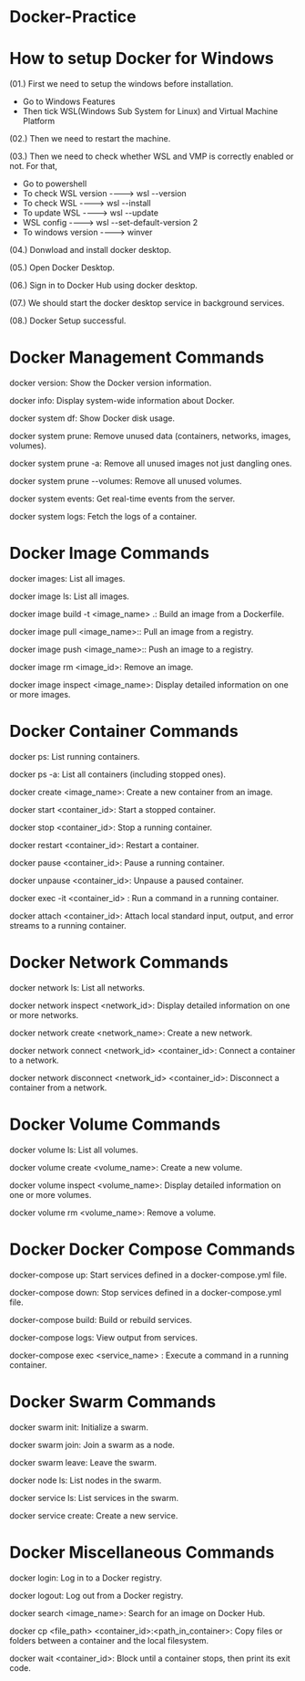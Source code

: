 # Docker-Practice  
 
# How to setup Docker for Windows  
 
(01.) First we need to setup the windows before installation.
  *   Go to Windows Features 
  *   Then tick WSL(Windows Sub System for Linux) and Virtual Machine Platform

(02.) Then we need to restart the machine.

(03.) Then we need to check whether WSL and VMP is correctly enabled or not. 
      For that,
  *   Go to powershell
  *   To check WSL version ----> wsl --version
  *   To check WSL         ----> wsl --install
  *   To update WSL        ----> wsl --update
  *   WSL config           ----> wsl --set-default-version 2
  *   To windows version   ----> winver

(04.) Donwload and install docker desktop.

(05.) Open Docker Desktop.

(06.) Sign in to Docker Hub using docker desktop.

(07.) We should start the docker desktop service in background services.

(08.) Docker Setup successful.


# Docker Management Commands

docker version: Show the Docker version information.

docker info: Display system-wide information about Docker.

docker system df: Show Docker disk usage.

docker system prune: Remove unused data (containers, networks, images, volumes).

docker system prune -a: Remove all unused images not just dangling ones.

docker system prune --volumes: Remove all unused volumes.

docker system events: Get real-time events from the server.

docker system logs: Fetch the logs of a container.

# Docker Image Commands

docker images: List all images.

docker image ls: List all images.

docker image build -t <image_name> .: Build an image from a Dockerfile.

docker image pull <image_name>:<tag>: Pull an image from a registry.

docker image push <image_name>:<tag>: Push an image to a registry.

docker image rm <image_id>: Remove an image.

docker image inspect <image_name>: Display detailed information on one or more images.

# Docker Container Commands

docker ps: List running containers.

docker ps -a: List all containers (including stopped ones).

docker create <image_name>: Create a new container from an image.

docker start <container_id>: Start a stopped container.

docker stop <container_id>: Stop a running container.

docker restart <container_id>: Restart a container.

docker pause <container_id>: Pause a running container.

docker unpause <container_id>: Unpause a paused container.

docker exec -it <container_id> <command>: Run a command in a running container.

docker attach <container_id>: Attach local standard input, output, and error streams to a running container.

# Docker Network Commands

docker network ls: List all networks.

docker network inspect <network_id>: Display detailed information on one or more networks.

docker network create <network_name>: Create a new network.

docker network connect <network_id> <container_id>: Connect a container to a network.

docker network disconnect <network_id> <container_id>: Disconnect a container from a network.

# Docker Volume Commands

docker volume ls: List all volumes.

docker volume create <volume_name>: Create a new volume.

docker volume inspect <volume_name>: Display detailed information on one or more volumes.

docker volume rm <volume_name>: Remove a volume.

# Docker Docker Compose Commands

docker-compose up: Start services defined in a docker-compose.yml file.

docker-compose down: Stop services defined in a docker-compose.yml file.

docker-compose build: Build or rebuild services.

docker-compose logs: View output from services.

docker-compose exec <service_name> <command>: Execute a command in a running container.

# Docker Swarm Commands

docker swarm init: Initialize a swarm.

docker swarm join: Join a swarm as a node.

docker swarm leave: Leave the swarm.

docker node ls: List nodes in the swarm.

docker service ls: List services in the swarm.

docker service create: Create a new service.

# Docker Miscellaneous Commands

docker login: Log in to a Docker registry.

docker logout: Log out from a Docker registry.

docker search <image_name>: Search for an image on Docker Hub.

docker cp <file_path> <container_id>:<path_in_container>: Copy files or folders between a container and the local filesystem.

docker wait <container_id>: Block until a container stops, then print its exit code.
